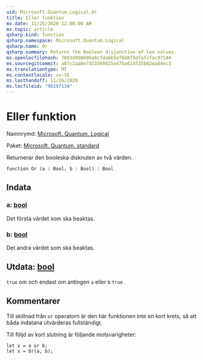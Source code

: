 ```yaml
---
uid: Microsoft.Quantum.Logical.Or
title: Eller funktion
ms.date: 11/25/2020 12:00:00 AM
ms.topic: article
qsharp.kind: function
qsharp.namespace: Microsoft.Quantum.Logical
qsharp.name: Or
qsharp.summary: Returns the Boolean disjunction of two values.
ms.openlocfilehash: 7093d908696a8cfda6b5ef648f9dfafcfac97144
ms.sourcegitcommit: a87c1aa8e7453360025e47ba614f25b02ea84ec3
ms.translationtype: MT
ms.contentlocale: sv-SE
ms.lasthandoff: 11/26/2020
ms.locfileid: "96197134"
---
```

# <a name="or-function"></a>Eller funktion

Namnrymd: [Microsoft. Quantum. Logical](xref:Microsoft.Quantum.Logical)

Paket: [Microsoft. Quantum. standard](https://nuget.org/packages/Microsoft.Quantum.Standard)


Returnerar den booleska disknuten av två värden.

```qsharp
function Or (a : Bool, b : Bool) : Bool
```


## <a name="input"></a>Indata

### <a name="a--bool"></a>a: [bool](xref:microsoft.quantum.lang-ref.bool)

Det första värdet som ska beaktas.


### <a name="b--bool"></a>b: [bool](xref:microsoft.quantum.lang-ref.bool)

Det andra värdet som ska beaktas.



## <a name="output--bool"></a>Utdata: [bool](xref:microsoft.quantum.lang-ref.bool)

`true` om och endast om antingen `a` eller `b` `true` .

## <a name="remarks"></a>Kommentarer

Till skillnad från `or` operatorn är den här funktionen inte en kort krets, så att båda indatana utvärderas fullständigt.

Till följd av kort slutning är följande motsvarigheter:

```Q#
let x = a or b;
let x = Or(a, b);
```